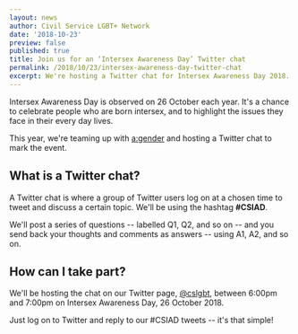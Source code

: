 ```yaml
---
layout: news
author: Civil Service LGBT+ Network
date: '2018-10-23'
preview: false
published: true
title: Join us for an ‘Intersex Awareness Day’ Twitter chat
permalink: /2018/10/23/intersex-awareness-day-twitter-chat
excerpt: We're hosting a Twitter chat for Intersex Awareness Day 2018. Join us!
---
```

Intersex Awareness Day is observed on 26 October each year. It's a chance to celebrate people who are born intersex, and to highlight the issues they face in their every day lives.

This year, we're teaming up with [a:gender](https://www.agender.org.uk) and hosting a Twitter chat to mark the event. 

## What is a Twitter chat?

A Twitter chat is where a group of Twitter users log on at a chosen time to tweet and discuss a certain topic. We'll be using the hashtag **#CSIAD**.

We'll post a series of questions -- labelled Q1, Q2, and so on -- and you send back your thoughts and comments as answers -- using A1, A2, and so on. 

## How can I take part?

We'll be hosting the chat on our Twitter page, [@cslgbt](https://twitter.com/cslgbt), between 6:00pm and 7:00pm on Intersex Awareness Day, 26 October 2018. 

Just log on to Twitter and reply to our #CSIAD tweets -- it's that simple!